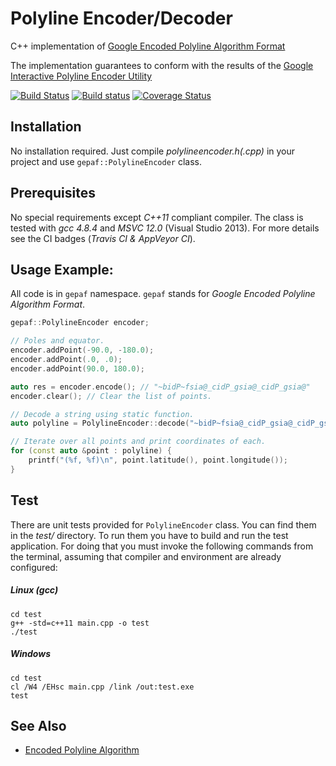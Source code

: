 # Polyline Encoder/Decoder
C++ implementation of [Google Encoded Polyline Algorithm Format](https://developers.google.com/maps/documentation/utilities/polylinealgorithm)

The implementation guarantees to conform with the results of the [Google Interactive Polyline Encoder Utility](https://developers.google.com/maps/documentation/utilities/polylineutility)

[![Build Status](https://travis-ci.org/vahancho/polylineencoder.svg?branch=master)](https://travis-ci.org/vahancho/polylineencoder)
[![Build status](https://ci.appveyor.com/api/projects/status/6tg1kkp5fgk3x2fd?svg=true)](https://ci.appveyor.com/project/vahancho/polylineencoder)
[![Coverage Status](https://coveralls.io/repos/github/vahancho/polylineencoder/badge.svg?branch=master)](https://coveralls.io/github/vahancho/polylineencoder?branch=master)

## Installation

No installation required. Just compile *polylineencoder.h(.cpp)* in your project and use `gepaf::PolylineEncoder` class.

## Prerequisites

No special requirements except *C++11* compliant compiler. The class is tested with *gcc 4.8.4* and *MSVC 12.0* (Visual Studio 2013).
For more details see the CI badges (*Travis CI & AppVeyor CI*).

## Usage Example:

All code is in `gepaf` namespace. `gepaf` stands for *Google Encoded Polyline Algorithm Format*.

```cpp
gepaf::PolylineEncoder encoder;

// Poles and equator.
encoder.addPoint(-90.0, -180.0);
encoder.addPoint(.0, .0);
encoder.addPoint(90.0, 180.0);

auto res = encoder.encode(); // "~bidP~fsia@_cidP_gsia@_cidP_gsia@"
encoder.clear(); // Clear the list of points.

// Decode a string using static function.
auto polyline = PolylineEncoder::decode("~bidP~fsia@_cidP_gsia@_cidP_gsia@");

// Iterate over all points and print coordinates of each.
for (const auto &point : polyline) {
    printf("(%f, %f)\n", point.latitude(), point.longitude());
}
```

## Test

There are unit tests provided for `PolylineEncoder` class. You can find them in the *test/* directory.
To run them you have to build and run the test application. For doing that you must invoke the following
commands from the terminal, assuming that compiler and environment are already configured:

##### Linux (gcc)
```
cd test
g++ -std=c++11 main.cpp -o test
./test
```

##### Windows
```
cd test
cl /W4 /EHsc main.cpp /link /out:test.exe
test
```

## See Also

* [Encoded Polyline Algorithm](https://developers.google.com/maps/documentation/utilities/polylinealgorithm)

